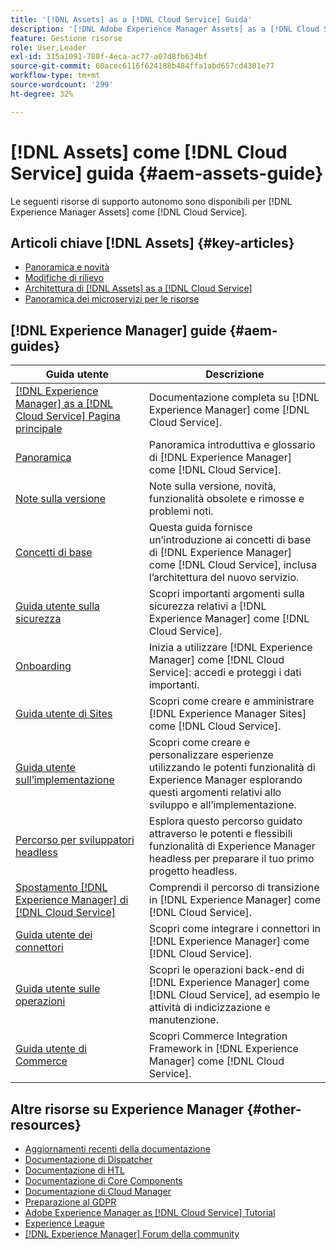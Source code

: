 ```yaml
---
title: '[!DNL Assets] as a [!DNL Cloud Service] Guida'
description: '[!DNL Adobe Experience Manager Assets] as a [!DNL Cloud Service] risorse di supporto autonomo e collegamenti alla documentazione'
feature: Gestione risorse
role: User,Leader
exl-id: 315a1091-780f-4eca-ac77-a07d8fb634bf
source-git-commit: 60acec6116f624188b484ffa1abd657cd4301e77
workflow-type: tm+mt
source-wordcount: '299'
ht-degree: 32%

---
```


# [!DNL Assets] come  [!DNL Cloud Service] guida {#aem-assets-guide}

Le seguenti risorse di supporto autonomo sono disponibili per [!DNL Experience Manager Assets] come [!DNL Cloud Service].

## Articoli chiave [!DNL Assets] {#key-articles}

* [Panoramica e novità](overview.md)
* [Modifiche di rilievo](/help/assets/assets-cloud-changes.md)
* [Architettura di [!DNL Assets] as a [!DNL Cloud Service]](architecture.md)
* [Panoramica dei microservizi per le risorse](/help/assets/asset-microservices-overview.md)

## [!DNL Experience Manager] guide {#aem-guides}

| Guida utente | Descrizione |
|---|---|
| [[!DNL Experience Manager] as a [!DNL Cloud Service] Pagina principale](/help/landing/home.md) | Documentazione completa su [!DNL Experience Manager] come [!DNL Cloud Service]. |
| [Panoramica](/help/overview/home.md) | Panoramica introduttiva e glossario di [!DNL Experience Manager] come [!DNL Cloud Service]. |
| [Note sulla versione](/help/release-notes/home.md) | Note sulla versione, novità, funzionalità obsolete e rimosse e problemi noti. |
| [Concetti di base](/help/core-concepts/home.md) | Questa guida fornisce un’introduzione ai concetti di base di [!DNL Experience Manager] come [!DNL Cloud Service], inclusa l’architettura del nuovo servizio. |
| [Guida utente sulla sicurezza](/help/security/home.md) | Scopri importanti argomenti sulla sicurezza relativi a [!DNL Experience Manager] come [!DNL Cloud Service]. |
| [Onboarding](/help/onboarding/home.md) | Inizia a utilizzare [!DNL Experience Manager] come [!DNL Cloud Service]: accedi e proteggi i dati importanti. |
| [Guida utente di Sites](/help/sites-cloud/home.md) | Scopri come creare e amministrare [!DNL Experience Manager Sites] come [!DNL Cloud Service]. |
| [Guida utente sull’implementazione](/help/implementing/home.md) | Scopri come creare e personalizzare esperienze utilizzando le potenti funzionalità di Experience Manager esplorando questi argomenti relativi allo sviluppo e all’implementazione. |
| [Percorso per sviluppatori headless](/help/journey-headless/developer/overview.md) | Esplora questo percorso guidato attraverso le potenti e flessibili funzionalità di Experience Manager headless per preparare il tuo primo progetto headless. |
| [Spostamento  [!DNL Experience Manager] di [!DNL Cloud Service]](/help/move-to-cloud-service/home.md) | Comprendi il percorso di transizione in [!DNL Experience Manager] come [!DNL Cloud Service]. |
| [Guida utente dei connettori](/help/connectors/home.md) | Scopri come integrare i connettori in [!DNL Experience Manager] come [!DNL Cloud Service]. |
| [Guida utente sulle operazioni](/help/operations/home.md) | Scopri le operazioni back-end di [!DNL Experience Manager] come [!DNL Cloud Service], ad esempio le attività di indicizzazione e manutenzione. |
| [Guida utente di Commerce](/help/commerce-cloud/home.md) | Scopri Commerce Integration Framework in [!DNL Experience Manager] come [!DNL Cloud Service]. |

## Altre risorse su Experience Manager {#other-resources}

* [Aggiornamenti recenti della documentazione](https://experienceleague.adobe.com/docs/experience-manager-release-information/aem-release-updates/doc-updates/documentation-updates.html#aem-as-a-cloud-service)
* [Documentazione di Dispatcher](/help/implementing/dispatcher/overview.md)
* [Documentazione di HTL](https://experienceleague.adobe.com/docs/experience-manager-htl/using/overview.html?lang=it)
* [Documentazione di Core Components](https://experienceleague.adobe.com/docs/experience-manager-core-components/using/introduction.html?lang=it)
* [Documentazione di Cloud Manager](https://experienceleague.adobe.com/docs/experience-manager-cloud-manager/using/introduction-to-cloud-manager.html?lang=it)
* [Preparazione al GDPR](/help/compliance/data-privacy-and-protection-readiness/aem-readiness.md)
* [Adobe Experience Manager as  [!DNL Cloud Service] Tutorial](https://experienceleague.adobe.com/docs/experience-manager-learn/cloud-service/overview.html?lang=it)
* [Experience League](https://experienceleague.adobe.com/?promoid=K42KVXHD&amp;mv=other#recommended/solutions/experience-manager)
* [[!DNL Experience Manager] Forum della community](https://experienceleaguecommunities.adobe.com/t5/adobe-experience-manager/ct-p/adobe-experience-manager-community)
